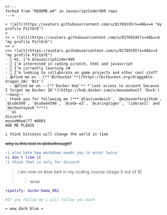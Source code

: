 ```
<!---
forked from "README.md" in JavascriptCoder999 repo 
--->

> ![alt](https://avatars.githubusercontent.com/u/81769195?s=48&v=4 "my profile PiCtUrE")
> 
>> > ![alt](https://avatars.githubusercontent.com/u/81769195?s=48&v=4 "my profile PiCtUrE")
>> > 
>>> ![alt](https://avatars.githubusercontent.com/u/81769195?s=48&v=4 "my profile PiCtUrE")
- 👋 Hi, I’m @JavascriptCoder999
- 👀 I’m interested in coding scratch, html and javascript
- 🌱 I’m currently learning c#
- 💞️ I’m looking to collaborate on game projects and other cool stuff
- 😀find me on --[**`Bitbucket`**](https://bitbucket.org/draggable-dragon_28/ 'Bit')
  - 😀Find me on --[**`Docker Hub`** *`Lost access to account because I forgot my Docker ID`*](https://hub.docker.com/u/mousewheel7 'Dock') 
~~dang~~
- thank you for following me (***`@lastsandwich`, `@mikevenforgithub`, `@code598`, `@code44598`, `@code-e3`, `@caringtiger`, `liobrasil` and `mechoutayoub`***!)
```ml
discord:
mouseWheel77 #8083
ADD ME PLEASE
```
`i think bitcoins will change the world in time`

~~why is this text in strikethrough?~~

```diff
-i also hate how markdown needs you to enter twice
+i don't like it
!i think that is only for discord
```
> i am now on blue belt in my coding course (stage 5 out of 9)
>> wow
```diff
+spotify: ducko'bama_961
```
```bash
#If you follow me i will follow you back
```
```asciidoc
= wow dark blue =
```
<!---
JavascriptCoder999/JavascriptCoder999 is a ✨ special ✨ repository because its `README.md` (this file) appears on your GitHub profile.
You can click the Preview link to take a look at your changes.
--->
